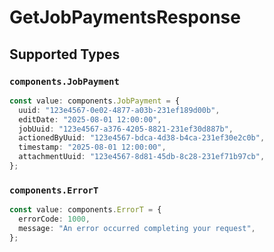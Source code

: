 # GetJobPaymentsResponse


## Supported Types

### `components.JobPayment`

```typescript
const value: components.JobPayment = {
  uuid: "123e4567-0e02-4877-a03b-231ef189d00b",
  editDate: "2025-08-01 12:00:00",
  jobUuid: "123e4567-a376-4205-8821-231ef30d887b",
  actionedByUuid: "123e4567-bdca-4d38-b4ca-231ef30e2c0b",
  timestamp: "2025-08-01 12:00:00",
  attachmentUuid: "123e4567-8d81-45db-8c28-231ef71b97cb",
};
```

### `components.ErrorT`

```typescript
const value: components.ErrorT = {
  errorCode: 1000,
  message: "An error occurred completing your request",
};
```

